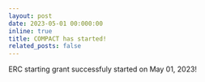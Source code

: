 ```yaml
---
layout: post
date: 2023-05-01 00:000:00
inline: true
title: COMPACT has started!
related_posts: false
---
```


ERC starting grant successfuly started on May 01, 2023!
